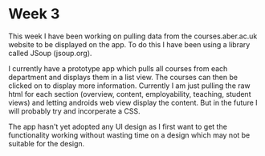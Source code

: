 # Week 3

This week I have been working on pulling data from the courses.aber.ac.uk website to be displayed on the app. To do this I have been using
a library called JSoup (jsoup.org).

I currently have a prototype app which pulls all courses from each department and displays them in a list view. The courses can then be 
clicked on to display more information. Currently I am just pulling the raw html for each section (overview, content, employability, teaching,
student views) and letting androids web view display the content. But in the future I will probably try and incorperate a CSS.

The app hasn't yet adopted any UI design as I first want to get the functionality working without wasting time on a design which may not be
suitable for the design.

